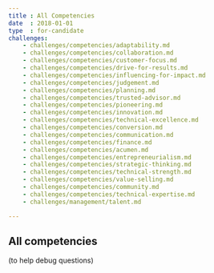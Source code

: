 ```yaml
---
title : All Competencies
date  : 2018-01-01
type  : for-candidate
challenges:
    - challenges/competencies/adaptability.md
    - challenges/competencies/collaboration.md
    - challenges/competencies/customer-focus.md
    - challenges/competencies/drive-for-results.md
    - challenges/competencies/influencing-for-impact.md
    - challenges/competencies/judgement.md
    - challenges/competencies/planning.md
    - challenges/competencies/trusted-advisor.md
    - challenges/competencies/pioneering.md
    - challenges/competencies/innovation.md
    - challenges/competencies/technical-excellence.md
    - challenges/competencies/conversion.md
    - challenges/competencies/communication.md
    - challenges/competencies/finance.md
    - challenges/competencies/acumen.md
    - challenges/competencies/entrepreneurialism.md
    - challenges/competencies/strategic-thinking.md
    - challenges/competencies/technical-strength.md
    - challenges/competencies/value-selling.md
    - challenges/competencies/community.md
    - challenges/competencies/technical-expertise.md
    - challenges/management/talent.md

---
```



## All competencies

(to help debug questions)

